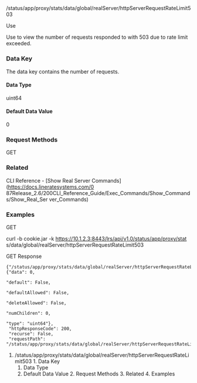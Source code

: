##
/status/app/proxy/stats/data/global/realServer/httpServerRequestRateLimit503

Use

Use to view the number of requests responded to with 503 due to rate limit
exceeded.

### Data Key

The data key contains the number of requests.

#### Data Type

uint64

#### Default Data Value

0

### Request Methods

GET

### Related

CLI Reference - [Show Real Server Commands](https://docs.lineratesystems.com/0
87Release_2.6/200CLI_Reference_Guide/Exec_Commands/Show_Commands/Show_Real_Ser
ver_Commands)

### Examples

GET

curl -b cookie.jar -k https://10.1.2.3:8443/lrs/api/v1.0/status/app/proxy/stat
s/data/global/realServer/httpServerRequestRateLimit503

GET Response

    
    {"/status/app/proxy/stats/data/global/realServer/httpServerRequestRateLimit503": {"data": 0,
                                                                                       "default": False,
                                                                                       "defaultAllowed": False,
                                                                                       "deleteAllowed": False,
                                                                                       "numChildren": 0,
                                                                                       "type": "uint64"},
     "httpResponseCode": 200,
     "recurse": False,
     "requestPath": "/status/app/proxy/stats/data/global/realServer/httpServerRequestRateLimit503"}
    

  1. /status/app/proxy/stats/data/global/realServer/httpServerRequestRateLimit503
    1. Data Key
      1. Data Type
      2. Default Data Value
    2. Request Methods
    3. Related
    4. Examples

